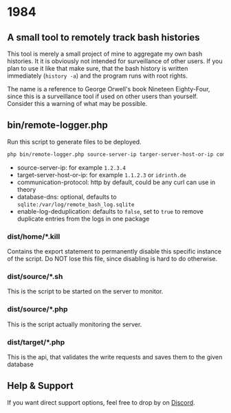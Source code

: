 # 1984
## A small tool to remotely track bash histories

This tool is merely a small project of mine to aggregate my own bash histories. It it is obviously not intended for surveillance of other users. If you plan to use it like that make sure, that the bash history is written immediately (`history -a`) and the program runs with root rights.

The name is a reference to George Orwell's book Nineteen Eighty-Four, since this is a surveillance tool if used on other users than yourself. Consider this a warning of what may be possible.

## bin/remote-logger.php

Run this script to generate files to be deployed.
```sh
php bin/remote-logger.php source-server-ip targer-server-host-or-ip communication-protocol sdatabase-dns enable-log-deduplication
```

- source-server-ip: for example `1.2.3.4`
- target-server-host-or-ip: for example `1.1.2.3` or `idrinth.de`
- communication-protocol: http by default, could be any curl can use in theory
- database-dns: optional, defaults to `sqlite:/var/log/remote_bash_log.sqlite`
- enable-log-deduplication: defaults to `false`, set to `true` to remove duplicate entries from the logs in one package

### dist/home/*.kill

Contains the export statement to permanently disable this specific instance of the script. Do NOT lose this file, since disabling is hard to do otherwise.

### dist/source/*.sh

This is the script to be started on the server to monitor.

### dist/source/*.php

This is the script actually monitoring the server.

### dist/target/*.php

This is the api, that validates the write requests and saves them to the given database

## Help & Support

If you want direct support options, feel free to drop by on [Discord](https://discord.gg/xHSF8CGPTh).
